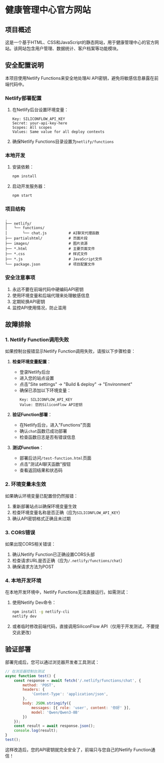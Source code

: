 # 健康管理中心官方网站

## 项目概述

这是一个基于HTML、CSS和JavaScript的静态网站，用于健康管理中心的官方网站。该网站包含用户管理、数据统计、客户档案等功能模块。

## 安全配置说明

本项目使用Netlify Functions来安全地处理AI API密钥，避免将敏感信息暴露在前端代码中。

### Netlify部署配置

1. 在Netlify后台设置环境变量：
   ```
   Key: SILICONFLOW_API_KEY
   Secret: your-api-key-here
   Scopes: All scopes
   Values: Same value for all deploy contexts
   ```

2. 确保Netlify Functions目录设置为`netlify/functions`

### 本地开发

1. 安装依赖：
   ```bash
   npm install
   ```

2. 启动开发服务器：
   ```bash
   npm start
   ```

### 项目结构

```
.
├── netlify/
│   └── functions/
│       └── chat.js          # AI聊天代理函数
├── partialshtml/            # 页面片段
├── images/                  # 图片资源
├── *.html                   # 主要页面文件
├── *.css                    # 样式文件
├── *.js                     # JavaScript文件
└── package.json             # 项目配置文件
```

### 安全注意事项

1. 永远不要在前端代码中硬编码API密钥
2. 使用环境变量和后端代理来处理敏感信息
3. 定期轮换API密钥
4. 监控API使用情况，防止滥用

## 故障排除

### 1. Netlify Function调用失败

如果控制台报错显示Netlify Function调用失败，请按以下步骤检查：

1. **检查环境变量配置**：
   - 登录Netlify后台
   - 进入您的站点设置
   - 点击"Site settings" → "Build & deploy" → "Environment"
   - 确保已添加以下环境变量：
     ```
     Key: SILICONFLOW_API_KEY
     Value: 您的SiliconFlow API密钥
     ```

2. **验证Function部署**：
   - 在Netlify后台，进入"Functions"页面
   - 确认`chat`函数已成功部署
   - 检查函数日志是否有错误信息

3. **测试Function**：
   - 部署后访问`/test-function.html`页面
   - 点击"测试AI聊天函数"按钮
   - 查看返回结果和状态码

### 2. 环境变量未生效

如果确认环境变量已配置但仍然报错：

1. 重新部署站点以确保环境变量生效
2. 检查环境变量名称是否正确（应为`SILICONFLOW_API_KEY`）
3. 确认API密钥格式正确且未过期

### 3. CORS错误

如果出现CORS相关错误：

1. 确认Netlify Function已正确设置CORS头部
2. 检查请求URL是否正确（应为`/.netlify/functions/chat`）
3. 确保请求方法为POST

### 4. 本地开发环境

在本地开发环境中，Netlify Functions无法直接运行。如需测试：

1. 使用Netlify Dev命令：
   ```bash
   npm install -g netlify-cli
   netlify dev
   ```

2. 或者临时修改前端代码，直接调用SiliconFlow API（仅用于开发测试，不要提交此更改）

## 验证部署

部署完成后，您可以通过浏览器开发者工具测试：

```javascript
// 在浏览器控制台测试
async function test() {
    const response = await fetch('/.netlify/functions/chat', {
        method: 'POST',
        headers: {
            'Content-Type': 'application/json',
        },
        body: JSON.stringify({
            messages: [{ role: 'user', content: '你好' }],
            model: 'Qwen/Qwen3-8B'
        })
    });
    const result = await response.json();
    console.log(result);
}
test();
```

这样改造后，您的API密钥就完全安全了，前端只与您自己的Netlify Function通信！
